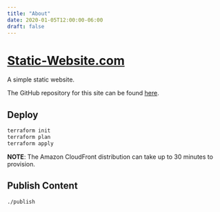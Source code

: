 ```yaml
---
title: "About"
date: 2020-01-05T12:00:00-06:00
draft: false
---
```


# [Static-Website.com](https://static-website.com)

A simple static website.

The GitHub repository for this site can be found [here](https://github.com/nickolashkraus/static-website-com).

## Deploy

```bash
terraform init
terraform plan
terraform apply
```

**NOTE**: The Amazon CloudFront distribution can take up to 30 minutes to provision.

## Publish Content

```bash
./publish
```
